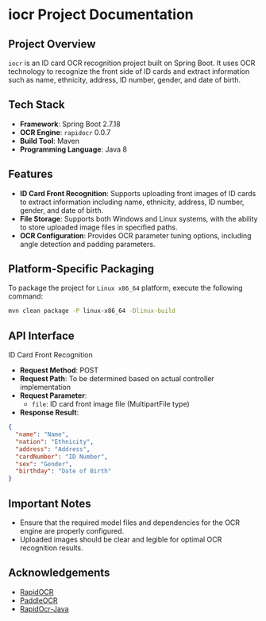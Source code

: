 # iocr Project Documentation

## Project Overview
`iocr` is an ID card OCR recognition project built on Spring Boot. It uses OCR technology to recognize the front side of ID cards and extract information such as name, ethnicity, address, ID number, gender, and date of birth.

## Tech Stack
- **Framework**: Spring Boot 2.7.18
- **OCR Engine**: `rapidocr` 0.0.7
- **Build Tool**: Maven
- **Programming Language**: Java 8

## Features
- **ID Card Front Recognition**: Supports uploading front images of ID cards to extract information including name, ethnicity, address, ID number, gender, and date of birth.
- **File Storage**: Supports both Windows and Linux systems, with the ability to store uploaded image files in specified paths.
- **OCR Configuration**: Provides OCR parameter tuning options, including angle detection and padding parameters.

## Platform-Specific Packaging
To package the project for `Linux x86_64` platform, execute the following command:
```bash
mvn clean package -P linux-x86_64 -Dlinux-build
```

## API Interface
ID Card Front Recognition
- **Request Method**: POST
- **Request Path**: To be determined based on actual controller implementation
- **Request Parameter**:
    - `file`: ID card front image file (MultipartFile type)
- **Response Result**:
```json
{
  "name": "Name",
  "nation": "Ethnicity",
  "address": "Address",
  "cardNumber": "ID Number",
  "sex": "Gender",
  "birthday": "Date of Birth"
}
```

## Important Notes
- Ensure that the required model files and dependencies for the OCR engine are properly configured.
- Uploaded images should be clear and legible for optimal OCR recognition results.

## Acknowledgements
- [RapidOCR](https://github.com/RapidAI/RapidOCR)
- [PaddleOCR](https://github.com/PaddlePaddle/PaddleOCR)
- [RapidOcr-Java](https://github.com/MyMonsterCat/RapidOcr-Java)
```
